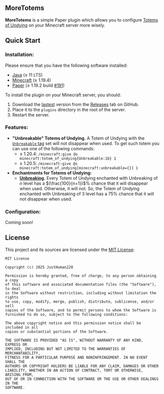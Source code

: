 ## MoreTotems

**MoreTotems** is a simple Paper plugin which allows you to configure 
[Totems of Undying](<https://minecraft.wiki/w/Totem_of_Undying>) on your Minecraft server more wisely.

## Quick Start

### Installation:

Please ensure that you have the following software installed:
 - [Java](<https://www.oracle.com/java/>) \($\ge$ 11 LTS\)
 - [Minecraft](<https://minecraft.net/>) \($\ge$ 1.19.4\)
 - [Paper](<https://papermc.io/>) \($\ge$ 1.19.2 build 
   [#191](<https://github.com/PaperMC/Paper-Archive/commit/928bcc8d3a058221146cea1de7d42d7e178e78f2>)\)

To install the plugin on your Minecraft server, you should:
1. Download the [lastest](<../../releases/latest>) version from the [Releases](<../../releases>) tab on GitHub.
2. Place it to the ``plugins`` directory in the root of the server.
3. Restart the server.

### Features:

 - **"Unbreakable" Totems of Undying.** A Totem of Undying with the 
   [``Unbreakable`` tag](<https://minecraft.wiki/w/Data_component_format#unbreakable>) set will not disappear when used.
   To get such totem you can use one of the following commands:
   - $\le$ 1.20.4: ``/minecraft:give @s minecraft:totem_of_undying{Unbreakable:1b} 1``
   - $\ge$ 1.20.5: ``/minecraft:give @s minecraft:totem_of_undying[minecraft:unbreakable={}] 1``
 - **Enchantments for Totems of Undying:**
   - **[Unbreaking](https://minecraft.wiki/w/Unbreaking).** Every Totem of Undying enchanted with Unbreaking of 
     $n$ level has a $(\frac{100}{n+1})$% chance that it will disappear when used. Otherwise, it will not. So, 
     the Totem of Undying enchanted with Unbreaking of 3 level has a 75% chance that it will not disappear when 
     used.

### Configuration:

Coming soon!

## License

This project and its sources are licensed under the [MIT License](./LICENSE):

```text
MIT License

Copyright (c) 2025 JustHuman228

Permission is hereby granted, free of charge, to any person obtaining a copy
of this software and associated documentation files (the "Software"), to deal
in the Software without restriction, including without limitation the rights
to use, copy, modify, merge, publish, distribute, sublicense, and/or sell
copies of the Software, and to permit persons to whom the Software is
furnished to do so, subject to the following conditions:

The above copyright notice and this permission notice shall be included in all
copies or substantial portions of the Software.

THE SOFTWARE IS PROVIDED "AS IS", WITHOUT WARRANTY OF ANY KIND, EXPRESS OR
IMPLIED, INCLUDING BUT NOT LIMITED TO THE WARRANTIES OF MERCHANTABILITY,
FITNESS FOR A PARTICULAR PURPOSE AND NONINFRINGEMENT. IN NO EVENT SHALL THE
AUTHORS OR COPYRIGHT HOLDERS BE LIABLE FOR ANY CLAIM, DAMAGES OR OTHER
LIABILITY, WHETHER IN AN ACTION OF CONTRACT, TORT OR OTHERWISE, ARISING FROM,
OUT OF OR IN CONNECTION WITH THE SOFTWARE OR THE USE OR OTHER DEALINGS IN THE
SOFTWARE.
```
